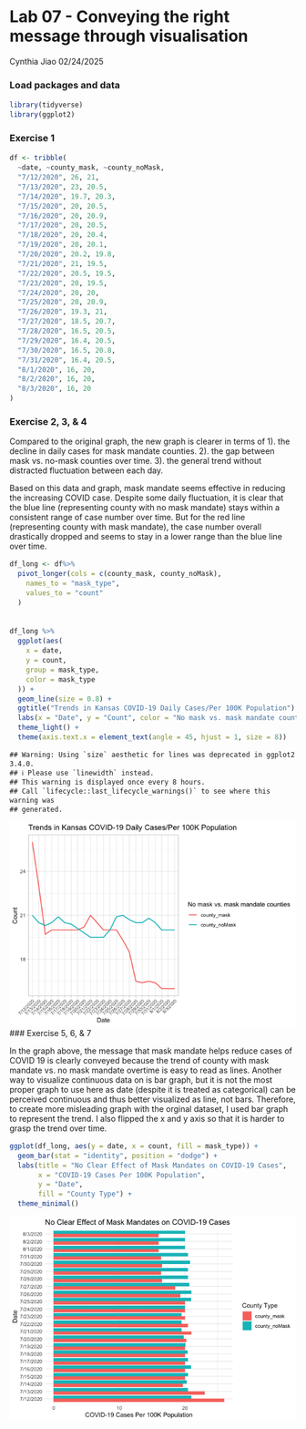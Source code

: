 Lab 07 - Conveying the right message through visualisation
================
Cynthia Jiao
02/24/2025

### Load packages and data

``` r
library(tidyverse) 
library(ggplot2)
```

### Exercise 1

``` r
df <- tribble(
  ~date, ~county_mask, ~county_noMask,
  "7/12/2020", 26, 21,
  "7/13/2020", 23, 20.5,
  "7/14/2020", 19.7, 20.3, 
  "7/15/2020", 20, 20.5,
  "7/16/2020", 20, 20.9,
  "7/17/2020", 20, 20.5,
  "7/18/2020", 20, 20.4,
  "7/19/2020", 20, 20.1,
  "7/20/2020", 20.2, 19.8,
  "7/21/2020", 21, 19.5,
  "7/22/2020", 20.5, 19.5,
  "7/23/2020", 20, 19.5,
  "7/24/2020", 20, 20,
  "7/25/2020", 20, 20.9,
  "7/26/2020", 19.3, 21,
  "7/27/2020", 18.5, 20.7,
  "7/28/2020", 16.5, 20.5,
  "7/29/2020", 16.4, 20.5,
  "7/30/2020", 16.5, 20.8,
  "7/31/2020", 16.4, 20.5,
  "8/1/2020", 16, 20,
  "8/2/2020", 16, 20,
  "8/3/2020", 16, 20
)
```

### Exercise 2, 3, & 4

Compared to the original graph, the new graph is clearer in terms of 1).
the decline in daily cases for mask mandate counties. 2). the gap
between mask vs. no-mask counties over time. 3). the general trend
without distracted fluctuation between each day.

Based on this data and graph, mask mandate seems effective in reducing
the increasing COVID case. Despite some daily fluctuation, it is clear
that the blue line (representing county with no mask mandate) stays
within a consistent range of case number over time. But for the red line
(representing county with mask mandate), the case number overall
drastically dropped and seems to stay in a lower range than the blue
line over time.

``` r
df_long <- df%>%
  pivot_longer(cols = c(county_mask, county_noMask),
    names_to = "mask_type",
    values_to = "count"
  )


df_long %>%
  ggplot(aes(
    x = date,
    y = count,
    group = mask_type,
    color = mask_type
  )) +
  geom_line(size = 0.8) +
  ggtitle("Trends in Kansas COVID-19 Daily Cases/Per 100K Population") +
  labs(x = "Date", y = "Count", color = "No mask vs. mask mandate counties") +
  theme_light() +
  theme(axis.text.x = element_text(angle = 45, hjust = 1, size = 8)) 
```

    ## Warning: Using `size` aesthetic for lines was deprecated in ggplot2 3.4.0.
    ## ℹ Please use `linewidth` instead.
    ## This warning is displayed once every 8 hours.
    ## Call `lifecycle::last_lifecycle_warnings()` to see where this warning was
    ## generated.

![](lab-07_files/figure-gfm/create-graph-1.png)<!-- --> \### Exercise 5,
6, & 7

In the graph above, the message that mask mandate helps reduce cases of
COVID 19 is clearly conveyed because the trend of county with mask
mandate vs. no mask mandate overtime is easy to read as lines. Another
way to visualize continuous data on is bar graph, but it is not the most
proper graph to use here as date (despite it is treated as categorical)
can be perceived continuous and thus better visualized as line, not
bars. Therefore, to create more misleading graph with the orginal
dataset, I used bar graph to represent the trend. I also flipped the x
and y axis so that it is harder to grasp the trend over time.

``` r
ggplot(df_long, aes(y = date, x = count, fill = mask_type)) +
  geom_bar(stat = "identity", position = "dodge") +
  labs(title = "No Clear Effect of Mask Mandates on COVID-19 Cases",
       x = "COVID-19 Cases Per 100K Population", 
       y = "Date",
       fill = "County Type") +
  theme_minimal()
```

![](lab-07_files/figure-gfm/recreate-misleading-graph-1.png)<!-- -->
